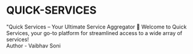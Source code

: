 # QUICK-SERVICES
"Quick Services – Your Ultimate Service Aggregator 🚀  Welcome to Quick Services, your go-to platform for streamlined access to a wide array of services! 
<br>
Author - Vaibhav Soni

